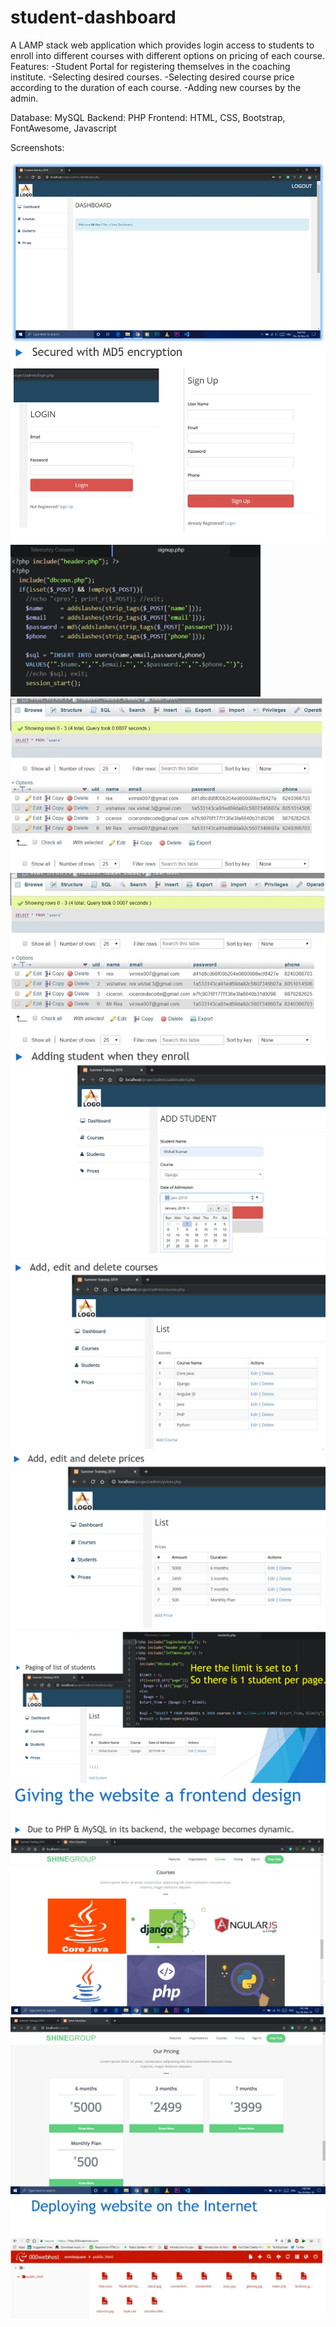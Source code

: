 # student-dashboard
A LAMP stack web application which provides login access to students to enroll into different courses with different options on pricing of each course.
Features:
-Student Portal for registering themselves in the coaching institute.
-Selecting desired courses.
-Selecting desired course price according to the duration of each course.
-Adding new courses by the admin.

Database: MySQL
Backend: PHP
Frontend: HTML, CSS, Bootstrap, FontAwesome, Javascript

Screenshots:

![Screenshot](admin/assets/img/s1.jpg)
![Screenshot](admin/assets/img/s200.jpg) <img src="admin/assets/img/s201.jpg" width="400"> <img src="admin/assets/img/s2.jpg" width="500">
![Screenshot](admin/assets/img/s2.jpg)
<img src="admin/assets/img/s3.jpg" width="700">
<img src="admin/assets/img/s4.jpg" width="700">
<img src="admin/assets/img/s5.jpg" width="700">
![Screenshot](admin/assets/img/s6.jpg)
![Screenshot](admin/assets/img/s7.jpg)
![Screenshot](admin/assets/img/s8.jpg)
![Screenshot](admin/assets/img/s9.jpg)
